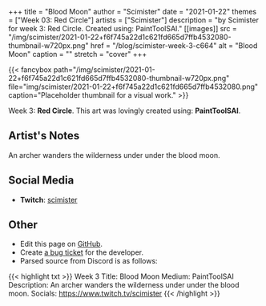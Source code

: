 +++
title =       "Blood Moon"
author =      "Scimister"
date =        "2021-01-22"
themes =      ["Week 03: Red Circle"]
artists =     ["Scimister"]
description = "by Scimister for week 3: Red Circle. Created using: PaintToolSAI."
[[images]]
      src = "/img/scimister/2021-01-22+f6f745a22d1c621fd665d7ffb4532080-thumbnail-w720px.png"
      href = "/blog/scimister-week-3-c664"
      alt = "Blood Moon"
      caption = ""
      stretch = "cover"
+++


{{< fancybox path="/img/scimister/2021-01-22+f6f745a22d1c621fd665d7ffb4532080-thumbnail-w720px.png" file="img/scimister/2021-01-22+f6f745a22d1c621fd665d7ffb4532080.png" caption="Placeholder thumbnail for a visual work." >}}


Week 3: **Red Circle**. This art was lovingly created using: **PaintToolSAI**.

## Artist's Notes

An archer wanders the wilderness under under the blood moon.

## Social Media

- **Twitch**: <a href='https://twitch.tv/scimister' target='_blank'>scimister</a>

## Other

- Edit this page on [GitHub](https://github.com/teaminkling/web-refresh/edit/main/content/blog/scimister-week-3-c664.md).
- Create [a bug ticket](https://github.com/teaminkling/web-refresh/issues/new?assignees=&labels=bug&template=problem-report.md&title=) for the developer.
- Parsed source from Discord is as follows:

{{< highlight txt >}}
Week 3
Title: Blood Moon
Medium: PaintToolSAI
Description: An archer wanders the wilderness under under the blood moon.
Socials: https://www.twitch.tv/scimister
{{< /highlight >}}